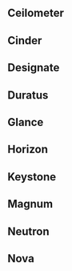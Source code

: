 ## Ceilometer
## Cinder
## Designate
## Duratus
## Glance
## Horizon
## Keystone
## Magnum
## Neutron
## Nova
